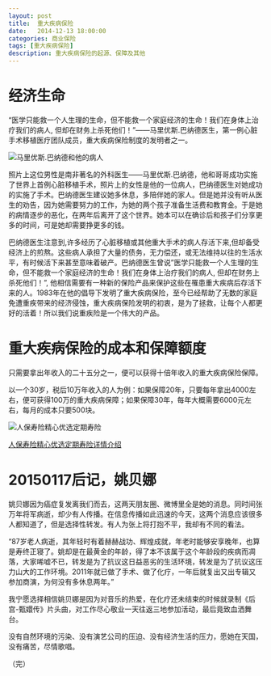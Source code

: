 ```yaml
---
layout: post
title:  重大疾病保险
date:   2014-12-13 18:00:00
categories: 商业保险
tags: [重大疾病保险]
description: 重大疾病保险的起源、保障及其他
---
```


# 经济生命

“医学只能救一个人生理的生命，但不能救一个家庭经济的生命！我们在身体上治疗我们的病人, 但却在财务上杀死他们！”——马里优斯.巴纳德医生，第一例心脏手术移植医疗团队成员，重大疾病保险制度的发明者之一。
<!-- more -->

![马里优斯.巴纳德和他的病人][2]

照片上这位男性是南非著名的外科医生——马里优斯.巴纳德，他和哥哥成功实施了世界上首例心脏移植手术，照片上的女性是他的一位病人，巴纳德医生对她成功的实施了手术。巴纳德医生建议她多休息，多陪伴她的家人。但是她并没有听从医生的劝告，因为她需要努力的工作，为她的两个孩子准备生活费和教育金。于是她的病情逐步的恶化，在两年后离开了这个世界。她本可以在确诊后和孩子们分享更多的时间，可是她却需要挣更多的钱。

巴纳德医生注意到,许多经历了心脏移植或其他重大手术的病人存活下来,但却备受经济上的煎熬。这些病人承担了大量的债务，无力偿还，或无法维持以往的生活水平，有时候活下来甚至意味着破产。巴纳德医生曾说”医学只能救一个人生理的生命，但不能救一个家庭经济的生命！我们在身体上治疗我们的病人, 但却在财务上杀死他们！”, 他相信需要有一种新的保险产品来保护这些在罹患重大疾病后存活下来的人。1983年在他的倡导下发明了重大疾病保险，至今已经帮助了无数的家庭免遭重疾带来的经济侵蚀，重大疾病保险发明的初衷，是为了拯救，让每个人都更好的活着！所以我们说重疾险是一个伟大的产品。

# 重大疾病保险的成本和保障额度

只需要拿出年收入的二十五分之一，便可以获得十倍年收入的重大疾病保险保障。

以一个30岁，税后10万年收入的人为例：如果保障20年，只要每年拿出4000左右，便可获得100万的重大疾病保障；如果保障30年，每年大概需要6000元左右，每月的成本只要500块。

![人保寿险精心优选定期寿险][1]

[人保寿险精心优选定期寿险详情介绍][3]

# 20150117后记，姚贝娜

姚贝娜因为癌症复发离我们而去，这两天朋友圈、微博里全是她的消息。同时间张万年将军病逝，却少有人传播。在信息传播如此迅速的今天，这两个消息应该很多人都知道了，但是选择性转发。有人为张上将打抱不平，我却有不同的看法。

“87岁老人病逝，其年轻时有着赫赫战功、辉煌成就，年老时能够安享晚年，也算是寿终正寝了。姚却是在最黄金的年龄，得了本不该属于这个年龄段的疾病而凋落，大家唏嘘不已，转发是为了抗议这日益恶劣的生活环境，转发是为了抗议这压力山大的工作环境。2011年就已做了手术、做了化疗，一年后就复出又出专辑又参加商演，为何没有多休息两年。”

我宁愿选择相信姚贝娜是因为对音乐的热爱，在化疗还未结束的时候就录制《后宫-甄嬛传》片头曲，对工作尽心敬业一天往返三地参加活动，最后竟致血洒舞台。

没有自然环境的污染、没有演艺公司的压迫、没有经济生活的压力，愿她在天国，没有痛苦，尽情歌唱。

[1]: http://blog-27zeros.qiniudn.com/20150117zdjb02.jpg
[2]: http://blog-27zeros.qiniudn.com/20150117zdjb01.jpg
[3]: http://www.700du.cn/prod/jxyxds.html?inviter=0000014042

（完）
